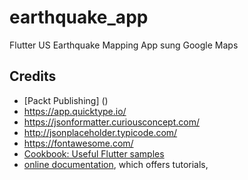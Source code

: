 # earthquake_app

Flutter US Earthquake Mapping App sung Google Maps

## Credits
- [Packt Publishing] ()
- https://app.quicktype.io/
- https://jsonformatter.curiousconcept.com/
- http://jsonplaceholder.typicode.com/
- https://fontawesome.com/
- [Cookbook: Useful Flutter samples](https://flutter.dev/docs/cookbook)
- [online documentation](https://flutter.dev/docs), which offers tutorials,